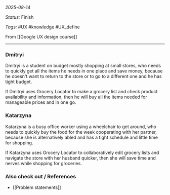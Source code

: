 *2025-08-14*

*Status:* Finish

*Tags:* #UX #knowledge #UX_define 

From [[Google UX design course]]

<hr>

### Dmitryi

Dmitryi is a student on budget mostly shopping at small stores, who needs to quickly get all the items he needs in one place and save money, because he doesn't want to return to the store or to go to a different one and he has tight budget.

If Dmitryi uses Grocery Locator to make a grocery list and check product availability and information, then he will buy all the items needed for manageable prices and in one go.
### Katarzyna

Katarzyna is a busy office worker using a wheelchair to get around, who needs to quickly buy the food for the week cooperating with her partner, because she is alternatively abled and has a tight schedule and little time for shopping.

If Katarzyna uses Grocery Locator to collaboratively edit grocery lists and navigate the store with her husband quicker, then she will save time and nerves while shopping for groceries.
### Also check out / References

- [[Problem statements]]